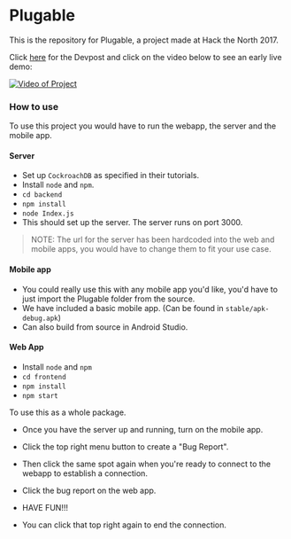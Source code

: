 # Plugable

This is the repository for Plugable, a project made at Hack the North 2017.

Click [here](https://devpost.com/software/plugable) for the Devpost and click on the video below to see an early live demo:

[![Video of Project](http://img.youtube.com/vi/7hBXHtQEXkc/0.jpg)](http://www.youtube.com/watch?v=7hBXHtQEXkc)

### How to use
To use this project you would have to run the webapp, the server and the mobile app. 

#### Server
- Set up `CockroachDB` as specified in their tutorials. 
- Install `node` and `npm`.
- `cd backend`
- `npm install`
- `node Index.js`
- This should set up the server. The server runs on port 3000. 

> NOTE: The url for the server has been hardcoded into the web and mobile apps, you would have to change them to fit your use case.

#### Mobile app
- You could really use this with any mobile app you'd like, you'd have to just import the Plugable folder from the source.
- We have included a basic mobile app. (Can be found in `stable/apk-debug.apk`)
- Can also build from source in Android Studio. 

#### Web App
- Install `node` and `npm`
- `cd frontend`
- `npm install`
- `npm start`

To use this as a whole package. 
- Once you have the server up and running, turn on the mobile app. 
- Click the top right menu button to create a "Bug Report". 
- Then click the same spot again when you're ready to connect to the webapp to establish a connection. 
- Click the bug report on the web app. 
- HAVE FUN!!!

- You can click that top right again to end the connection. 
